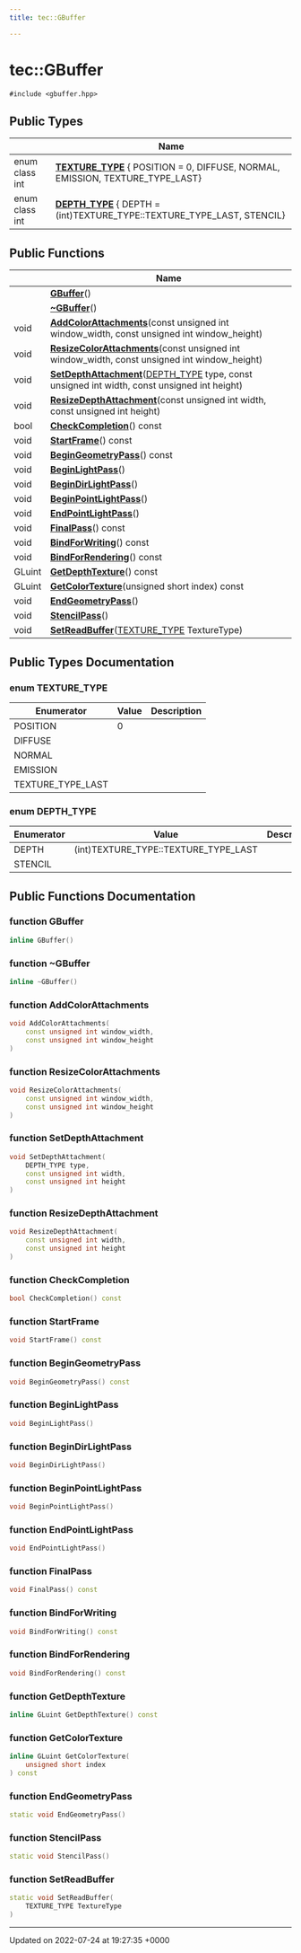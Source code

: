 ```yaml
---
title: tec::GBuffer

---
```


# tec::GBuffer






`#include <gbuffer.hpp>`

## Public Types

|                | Name           |
| -------------- | -------------- |
| enum class int | **[TEXTURE_TYPE](/engine/Classes/classtec_1_1_g_buffer/#enum-texture-type)** { POSITION = 0, DIFFUSE, NORMAL, EMISSION, TEXTURE_TYPE_LAST} |
| enum class int | **[DEPTH_TYPE](/engine/Classes/classtec_1_1_g_buffer/#enum-depth-type)** { DEPTH = (int)TEXTURE_TYPE::TEXTURE_TYPE_LAST, STENCIL} |

## Public Functions

|                | Name           |
| -------------- | -------------- |
| | **[GBuffer](/engine/Classes/classtec_1_1_g_buffer/#function-gbuffer)**() |
| | **[~GBuffer](/engine/Classes/classtec_1_1_g_buffer/#function-~gbuffer)**() |
| void | **[AddColorAttachments](/engine/Classes/classtec_1_1_g_buffer/#function-addcolorattachments)**(const unsigned int window_width, const unsigned int window_height) |
| void | **[ResizeColorAttachments](/engine/Classes/classtec_1_1_g_buffer/#function-resizecolorattachments)**(const unsigned int window_width, const unsigned int window_height) |
| void | **[SetDepthAttachment](/engine/Classes/classtec_1_1_g_buffer/#function-setdepthattachment)**([DEPTH_TYPE](/engine/Classes/classtec_1_1_g_buffer/#enum-depth-type) type, const unsigned int width, const unsigned int height) |
| void | **[ResizeDepthAttachment](/engine/Classes/classtec_1_1_g_buffer/#function-resizedepthattachment)**(const unsigned int width, const unsigned int height) |
| bool | **[CheckCompletion](/engine/Classes/classtec_1_1_g_buffer/#function-checkcompletion)**() const |
| void | **[StartFrame](/engine/Classes/classtec_1_1_g_buffer/#function-startframe)**() const |
| void | **[BeginGeometryPass](/engine/Classes/classtec_1_1_g_buffer/#function-begingeometrypass)**() const |
| void | **[BeginLightPass](/engine/Classes/classtec_1_1_g_buffer/#function-beginlightpass)**() |
| void | **[BeginDirLightPass](/engine/Classes/classtec_1_1_g_buffer/#function-begindirlightpass)**() |
| void | **[BeginPointLightPass](/engine/Classes/classtec_1_1_g_buffer/#function-beginpointlightpass)**() |
| void | **[EndPointLightPass](/engine/Classes/classtec_1_1_g_buffer/#function-endpointlightpass)**() |
| void | **[FinalPass](/engine/Classes/classtec_1_1_g_buffer/#function-finalpass)**() const |
| void | **[BindForWriting](/engine/Classes/classtec_1_1_g_buffer/#function-bindforwriting)**() const |
| void | **[BindForRendering](/engine/Classes/classtec_1_1_g_buffer/#function-bindforrendering)**() const |
| GLuint | **[GetDepthTexture](/engine/Classes/classtec_1_1_g_buffer/#function-getdepthtexture)**() const |
| GLuint | **[GetColorTexture](/engine/Classes/classtec_1_1_g_buffer/#function-getcolortexture)**(unsigned short index) const |
| void | **[EndGeometryPass](/engine/Classes/classtec_1_1_g_buffer/#function-endgeometrypass)**() |
| void | **[StencilPass](/engine/Classes/classtec_1_1_g_buffer/#function-stencilpass)**() |
| void | **[SetReadBuffer](/engine/Classes/classtec_1_1_g_buffer/#function-setreadbuffer)**([TEXTURE_TYPE](/engine/Classes/classtec_1_1_g_buffer/#enum-texture-type) TextureType) |

## Public Types Documentation

### enum TEXTURE_TYPE

| Enumerator | Value | Description |
| ---------- | ----- | ----------- |
| POSITION | 0|   |
| DIFFUSE | |   |
| NORMAL | |   |
| EMISSION | |   |
| TEXTURE_TYPE_LAST | |   |




### enum DEPTH_TYPE

| Enumerator | Value | Description |
| ---------- | ----- | ----------- |
| DEPTH | (int)TEXTURE_TYPE::TEXTURE_TYPE_LAST|   |
| STENCIL | |   |




## Public Functions Documentation

### function GBuffer

```cpp
inline GBuffer()
```


### function ~GBuffer

```cpp
inline ~GBuffer()
```


### function AddColorAttachments

```cpp
void AddColorAttachments(
    const unsigned int window_width,
    const unsigned int window_height
)
```


### function ResizeColorAttachments

```cpp
void ResizeColorAttachments(
    const unsigned int window_width,
    const unsigned int window_height
)
```


### function SetDepthAttachment

```cpp
void SetDepthAttachment(
    DEPTH_TYPE type,
    const unsigned int width,
    const unsigned int height
)
```


### function ResizeDepthAttachment

```cpp
void ResizeDepthAttachment(
    const unsigned int width,
    const unsigned int height
)
```


### function CheckCompletion

```cpp
bool CheckCompletion() const
```


### function StartFrame

```cpp
void StartFrame() const
```


### function BeginGeometryPass

```cpp
void BeginGeometryPass() const
```


### function BeginLightPass

```cpp
void BeginLightPass()
```


### function BeginDirLightPass

```cpp
void BeginDirLightPass()
```


### function BeginPointLightPass

```cpp
void BeginPointLightPass()
```


### function EndPointLightPass

```cpp
void EndPointLightPass()
```


### function FinalPass

```cpp
void FinalPass() const
```


### function BindForWriting

```cpp
void BindForWriting() const
```


### function BindForRendering

```cpp
void BindForRendering() const
```


### function GetDepthTexture

```cpp
inline GLuint GetDepthTexture() const
```


### function GetColorTexture

```cpp
inline GLuint GetColorTexture(
    unsigned short index
) const
```


### function EndGeometryPass

```cpp
static void EndGeometryPass()
```


### function StencilPass

```cpp
static void StencilPass()
```


### function SetReadBuffer

```cpp
static void SetReadBuffer(
    TEXTURE_TYPE TextureType
)
```


-------------------------------

Updated on 2022-07-24 at 19:27:35 +0000